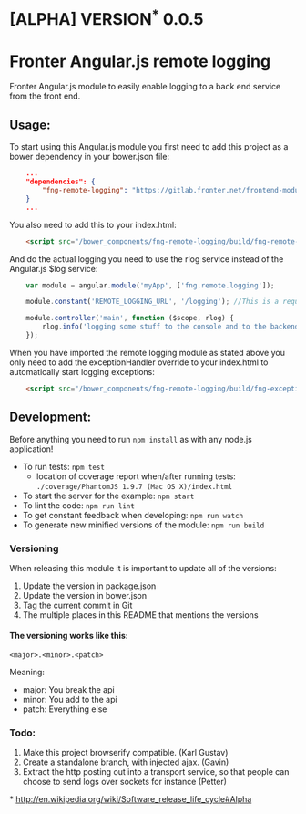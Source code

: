 # [ALPHA] VERSION<sup>*</sup> 0.0.5

# Fronter Angular.js remote logging

Fronter Angular.js module to easily enable logging to a back end service from the front end.

## Usage:

To start using this Angular.js module you first need to add this project as a bower dependency in
your bower.json file:

```json
    ...
    "dependencies": {
        "fng-remote-logging": "https://gitlab.fronter.net/frontend-modules/fng-remote-logging.git#0.0.5"
    }
    ...
```

You also need to add this to your index.html:

```html
    <script src="/bower_components/fng-remote-logging/build/fng-remote-logging.min.js"></script>
```

And do the actual logging you need to use the rlog service instead of the Angular.js $log service:

```js
    var module = angular.module('myApp', ['fng.remote.logging']);

    module.constant('REMOTE_LOGGING_URL', '/logging'); //This is a requirement for the remote logging module

    module.controller('main', function ($scope, rlog) {
        rlog.info('logging some stuff to the console and to the backend');
    });
```

When you have imported the remote logging module as stated above you only need to add the exceptionHandler override
to your index.html to automatically start logging exceptions:

```html
    <script src="/bower_components/fng-remote-logging/build/fng-exception-handler-override.min.js"></script>
```

## Development:

Before anything you need to run `npm install` as with any node.js application!

* To run tests: `npm test`
    * location of coverage report when/after running tests: `./coverage/PhantomJS 1.9.7 (Mac OS X)/index.html`
* To start the server for the example: `npm start`
* To lint the code: `npm run lint`
* To get constant feedback when developing: `npm run watch`
* To generate new minified versions of the module: `npm run build`


### Versioning
When releasing this module it is important to update all of the versions:

1. Update the version in package.json
2. Update the version in bower.json
3. Tag the current commit in Git
4. The multiple places in this README that mentions the versions


#### The versioning works like this:

    <major>.<minor>.<patch>

Meaning:

* major: You break the api
* minor: You add to the api
* patch: Everything else

### Todo:

1. Make this project browserify compatible. (Karl Gustav)
2. Create a standalone branch, with injected ajax. (Gavin)
3. Extract the http posting out into a transport service,
   so that people can choose to send logs over sockets for instance (Petter)

\* http://en.wikipedia.org/wiki/Software_release_life_cycle#Alpha

